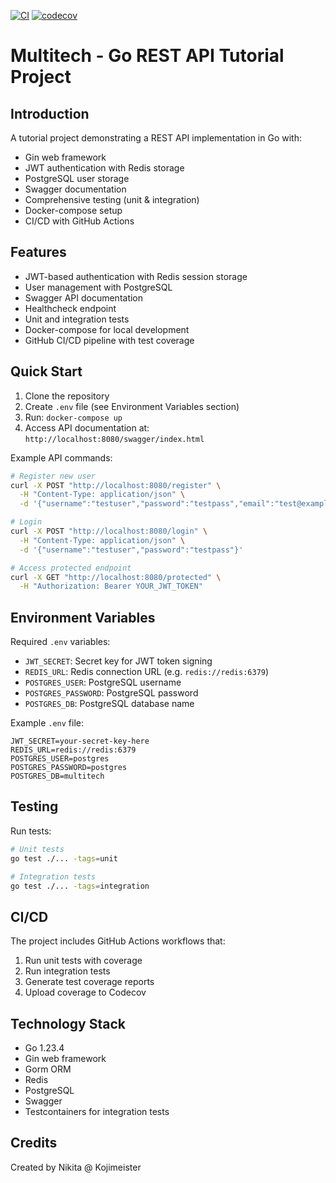 [![CI](https://github.com/kojimeister/multitech/actions/workflows/main.yml/badge.svg)](https://github.com/kojimeister/multitech/actions/workflows/main.yml)
[![codecov](https://codecov.io/gh/kojimeister/multitech/branch/main/graph/badge.svg)](https://codecov.io/gh/kojimeister/multitech)

# Multitech - Go REST API Tutorial Project

## Introduction

A tutorial project demonstrating a REST API implementation in Go with:

- Gin web framework
- JWT authentication with Redis storage
- PostgreSQL user storage
- Swagger documentation
- Comprehensive testing (unit & integration)
- Docker-compose setup
- CI/CD with GitHub Actions

## Features

- JWT-based authentication with Redis session storage
- User management with PostgreSQL
- Swagger API documentation
- Healthcheck endpoint
- Unit and integration tests
- Docker-compose for local development
- GitHub CI/CD pipeline with test coverage

## Quick Start

1. Clone the repository
2. Create `.env` file (see Environment Variables section)
3. Run: `docker-compose up`
4. Access API documentation at: `http://localhost:8080/swagger/index.html`

Example API commands:

```bash
# Register new user
curl -X POST "http://localhost:8080/register" \
  -H "Content-Type: application/json" \
  -d '{"username":"testuser","password":"testpass","email":"test@example.com"}'

# Login
curl -X POST "http://localhost:8080/login" \
  -H "Content-Type: application/json" \
  -d '{"username":"testuser","password":"testpass"}'

# Access protected endpoint
curl -X GET "http://localhost:8080/protected" \
  -H "Authorization: Bearer YOUR_JWT_TOKEN"
```

## Environment Variables

Required `.env` variables:

- `JWT_SECRET`: Secret key for JWT token signing
- `REDIS_URL`: Redis connection URL (e.g. `redis://redis:6379`)
- `POSTGRES_USER`: PostgreSQL username
- `POSTGRES_PASSWORD`: PostgreSQL password
- `POSTGRES_DB`: PostgreSQL database name

Example `.env` file:

```
JWT_SECRET=your-secret-key-here
REDIS_URL=redis://redis:6379
POSTGRES_USER=postgres
POSTGRES_PASSWORD=postgres
POSTGRES_DB=multitech
```

## Testing

Run tests:

```bash
# Unit tests
go test ./... -tags=unit

# Integration tests
go test ./... -tags=integration
```

## CI/CD

The project includes GitHub Actions workflows that:

1. Run unit tests with coverage
2. Run integration tests
3. Generate test coverage reports
4. Upload coverage to Codecov

## Technology Stack

- Go 1.23.4
- Gin web framework
- Gorm ORM
- Redis
- PostgreSQL
- Swagger
- Testcontainers for integration tests

## Credits

Created by Nikita @ Kojimeister

